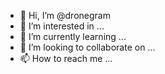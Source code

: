 - 👋 Hi, I’m @dronegram
- 👀 I’m interested in ...
- 🌱 I’m currently learning ...
- 💞️ I’m looking to collaborate on ...
- 📫 How to reach me ...

<!---
dronegram/dronegram is a ✨ special ✨ repository because its `README.md` (this file) appears on your GitHub profile.
You can click the Preview link to take a look at your changes.
--->
